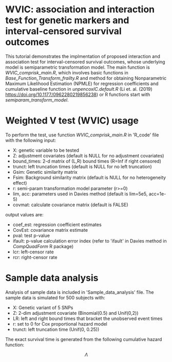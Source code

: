 # WVIC: association and interaction test for genetic markers and interval-censored survival outcomes

This tutorial demonstrates the implmentation of proposed interaction and association test for interval-censored survival outcomes, whose underlying model is semiparametric transformation model. The main function is _WVIC_comprisk_main.R_, which involves basic functions in _Base_Function_Transform_frailty.R_ and method for obtaining Nonparametric Maximum Likelihood Estimation (NPMLE) for regression coefficients and cumulative baseline function in _unpencoxIC.default.R_ (Li et. al. (2019) https://doi.org/10.1177/0962280219856238) or R functions start with _semiparam_transform_model_.

# Weighted V test (WVIC) usage
To perform the test, use function _WVIC_comprisk_main.R_ in 'R_code' file with the following input:
* X:           genetic variable to be tested
* Z:           adjustment covariates (default is NULL for no adjustment covariates)
* bound_times: 2-d matrix of (L,R) bound times (R=Inf if right censored)
* trunct:      left truncation times (default is NULL for no left truncation)
* Gsim:        Genetic similarity matrix
* Fsim:        Background similarity matrix (default is NULL for no heterogeneity effect)
* r:           semi-param transformation model parameter (r>=0)
* lim, acc:    parameters used in Davies method (default is lim=5e5, acc=1e-5)
* covmat:      calculate covariance matrix (default is FALSE)

output values are:
* coef_est: regression coefficient estimates
* CovEst: covariance matrix estimate
* pval: test p-value
* ifault: p-value calculation error index (refer to 'ifault' in Davies method in _CompQuadForm_ R package)
* lcr: left-censor rate
* rcr: right-censor rate

# Sample data analysis
Analysis of sample data is included in 'Sample_data_analysis' file. The sample data is simulated for 500 subjects with:
* X: Genetic variant of 5 SNPs
* Z: 2-dim adjustment covariate (Binomial(0.5) and Unif(0,2))
* LR: left and right bound times that bracket the unobserved event times
* r: set to 0 for Cox proportional hazard model
* trunct: left truncation time (Unif(0, 0.25))

The exact survival time is generated from the following cumulative hazard function:
```math
\Lambda
```



